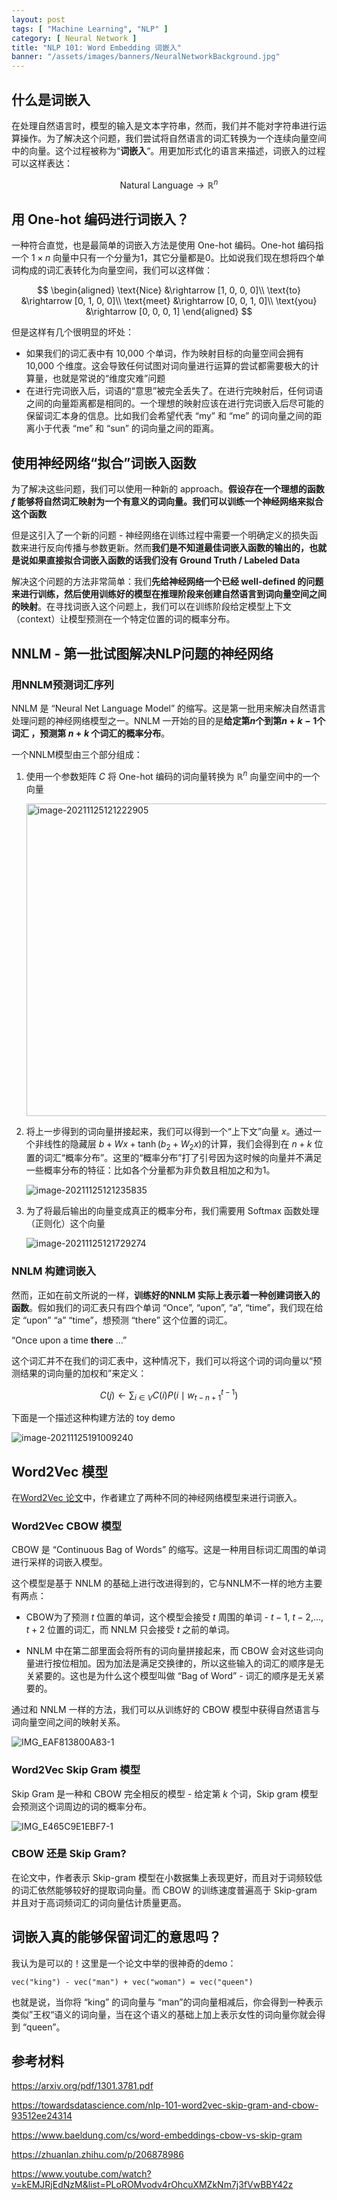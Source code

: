```yaml
---
layout: post
tags: [ "Machine Learning", "NLP" ]
category: [ Neural Network ]
title: "NLP 101: Word Embedding 词嵌入"
banner: "/assets/images/banners/NeuralNetworkBackground.jpg"
---
```


## 什么是词嵌入

在处理自然语言时，模型的输入是文本字符串，然而，我们并不能对字符串进行运算操作。为了解决这个问题，我们尝试将自然语言的词汇转换为一个连续向量空间中的向量。这个过程被称为“**词嵌入**“。用更加形式化的语言来描述，词嵌入的过程可以这样表达：

$$
\text{Natural Language} \rightarrow \mathbb{R}^n
$$

## 用 One-hot 编码进行词嵌入？

一种符合直觉，也是最简单的词嵌入方法是使用 One-hot 编码。One-hot 编码指一个 $1\times n$ 向量中只有一个分量为1，其它分量都是0。比如说我们现在想将四个单词构成的词汇表转化为向量空间，我们可以这样做：

$$
\begin{aligned}
\text{Nice} &\rightarrow [1, 0, 0, 0]\\
\text{to} &\rightarrow [0, 1, 0, 0]\\
\text{meet} &\rightarrow [0, 0, 1, 0]\\
\text{you} &\rightarrow [0, 0, 0, 1]
\end{aligned}
$$

但是这样有几个很明显的坏处：

* 如果我们的词汇表中有 10,000 个单词，作为映射目标的向量空间会拥有 10,000 个维度。这会导致任何试图对词向量进行运算的尝试都需要极大的计算量，也就是常说的“维度灾难”问题
* 在进行完词嵌入后，词语的“意思”被完全丢失了。在进行完映射后，任何词语之间的向量距离都是相同的。一个理想的映射应该在进行完词嵌入后尽可能的保留词汇本身的信息。比如我们会希望代表 “my” 和 “me” 的词向量之间的距离小于代表 “me” 和 “sun” 的词向量之间的距离。

## 使用神经网络“拟合”词嵌入函数

为了解决这些问题，我们可以使用一种新的 approach。**假设存在一个理想的函数 $f$ 能够将自然词汇映射为一个有意义的词向量。我们可以训练一个神经网络来拟合这个函数**

但是这引入了一个新的问题 - 神经网络在训练过程中需要一个明确定义的损失函数来进行反向传播与参数更新。然而**我们是不知道最佳词嵌入函数的输出的，也就是说如果直接拟合词嵌入函数的话我们没有 Ground Truth / Labeled Data** 

解决这个问题的方法非常简单：我们**先给神经网络一个已经 well-defined 的问题来进行训练，然后使用训练好的模型在推理阶段来创建自然语言到词向量空间之间的映射**。在寻找词嵌入这个问题上，我们可以在训练阶段给定模型上下文（context）让模型预测在一个特定位置的词的概率分布。

## NNLM - 第一批试图解决NLP问题的神经网络

### 用NNLM预测词汇序列

NNLM 是 “Neural Net Language Model” 的缩写。这是第一批用来解决自然语言处理问题的神经网络模型之一。NNLM 一开始的目的是**给定第$n$个到第$n + k - 1$个词汇 ，预测第 $n + k$ 个词汇的概率分布**。

一个NNLM模型由三个部分组成：

1. 使用一个参数矩阵 $C$ 将 One-hot 编码的词向量转换为 $\mathbb{R}^n$ 向量空间中的一个向量

    <img src="https://markdown-img-1304853431.file.myqcloud.com/image-20211125121222905.png" alt="image-20211125121222905" style="width:500px">

2. 将上一步得到的词向量拼接起来，我们可以得到一个“上下文”向量 $x$。通过一个非线性的隐藏层 $b + Wx + \tanh{(b_2 + W_2x)}$的计算，我们会得到在 $n + k$ 位置的词汇“概率分布”。这里的“概率分布”打了引号因为这时候的向量并不满足一些概率分布的特征：比如各个分量都为非负数且相加之和为1。

    ![image-20211125121235835](https://markdown-img-1304853431.file.myqcloud.com/image-20211125121235835.png)

3. 为了将最后输出的向量变成真正的概率分布，我们需要用 Softmax 函数处理（正则化）这个向量

    ![image-20211125121729274](https://markdown-img-1304853431.file.myqcloud.com/image-20211125121729274.png)

### NNLM 构建词嵌入

然而，正如在前文所说的一样，**训练好的NNLM 实际上表示着一种创建词嵌入的函数**。假如我们的词汇表只有四个单词 “Once”, “upon”, “a”, “time”，我们现在给定 “upon” “a” “time”，想预测 “there” 这个位置的词汇。

“Once upon a time **there** ...”

这个词汇并不在我们的词汇表中，这种情况下，我们可以将这个词的词向量以“预测结果的词向量的加权和”来定义：

$$
C(j) \leftarrow \sum_{i\in V}{C(i)P(i \mid w_{t-n+1}^{t-1})}
$$

下面是一个描述这种构建方法的 toy demo

![image-20211125191009240](https://markdown-img-1304853431.file.myqcloud.com/image-20211125191009240.png)

## Word2Vec 模型

在[Word2Vec 论文](https://arxiv.org/pdf/1301.3781.pdf)中，作者建立了两种不同的神经网络模型来进行词嵌入。

### Word2Vec CBOW 模型

CBOW 是 “Continuous Bag of Words” 的缩写。这是一种用目标词汇周围的单词进行采样的词嵌入模型。

这个模型是基于 NNLM 的基础上进行改进得到的，它与NNLM不一样的地方主要有两点：

* CBOW为了预测 $t$ 位置的单词，这个模型会接受 $t$ 周围的单词 - $t-1$, $t-2$,..., $t+2$ 位置的词汇，而 NNLM 只会接受 $t$ 之前的单词。

* NNLM 中在第二部里面会将所有的词向量拼接起来，而 CBOW 会对这些词向量进行按位相加。因为加法是满足交换律的，所以这些输入的词汇的顺序是无关紧要的。这也是为什么这个模型叫做 “Bag of Word” - 词汇的顺序是无关紧要的。

通过和 NNLM 一样的方法，我们可以从训练好的 CBOW 模型中获得自然语言与词向量空间之间的映射关系。

![IMG_EAF813800A83-1](https://markdown-img-1304853431.file.myqcloud.com/IMG_EAF813800A83-1.jpeg)

### Word2Vec Skip Gram 模型

Skip Gram 是一种和 CBOW 完全相反的模型 - 给定第 $k$ 个词，Skip gram 模型会预测这个词周边的词的概率分布。

![IMG_E465C9E1EBF7-1](https://markdown-img-1304853431.file.myqcloud.com/IMG_E465C9E1EBF7-1.jpeg)

### CBOW 还是 Skip Gram?

在论文中，作者表示 Skip-gram 模型在小数据集上表现更好，而且对于词频较低的词汇依然能够较好的提取词向量。而 CBOW 的训练速度普遍高于 Skip-gram 并且对于高词频词汇的词向量估计质量更高。

## 词嵌入真的能够保留词汇的意思吗？

我认为是可以的！这里是一个论文中举的很神奇的demo：

```
vec("king") - vec("man") + vec("woman") = vec("queen")
```

也就是说，当你将 “king” 的词向量与 “man”的词向量相减后，你会得到一种表示类似”王权“语义的词向量，当在这个语义的基础上加上表示女性的词向量你就会得到 “queen”。

## 参考材料

https://arxiv.org/pdf/1301.3781.pdf

https://towardsdatascience.com/nlp-101-word2vec-skip-gram-and-cbow-93512ee24314

https://www.baeldung.com/cs/word-embeddings-cbow-vs-skip-gram

https://zhuanlan.zhihu.com/p/206878986

https://www.youtube.com/watch?v=kEMJRjEdNzM&list=PLoROMvodv4rOhcuXMZkNm7j3fVwBBY42z
